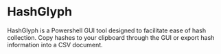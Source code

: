 # HashGlyph
HashGlyph is a Powershell GUI tool designed to facilitate ease of hash collection. Copy hashes to your clipboard through the GUI or export hash information into a CSV document.
